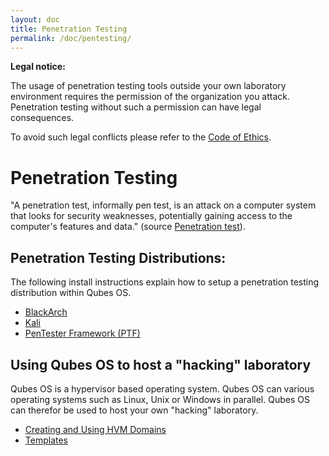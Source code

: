 ```yaml
---
layout: doc
title: Penetration Testing
permalink: /doc/pentesting/
---
```


**Legal notice:**

The usage of penetration testing tools outside your own laboratory environment requires the permission of the organization you attack. Penetration testing without such a permission can have legal consequences.

To avoid such legal conflicts please refer to the [Code of Ethics](https://www.eccouncil.org/Support/code-of-ethics).

Penetration Testing
===================

"A penetration test, informally pen test, is an attack on a computer system that looks for security weaknesses, potentially gaining access to the computer's features and data." (source [Penetration test](https://en.wikipedia.org/wiki/Penetration_test)).

Penetration Testing Distributions:
----------------------------------

The following install instructions explain how to setup a penetration testing distribution within Qubes OS.  

- [BlackArch](/doc/blackarch/)
- [Kali](/doc/kali/)
- [PenTester Framework (PTF)](/doc/ptf/)

Using Qubes OS to host a "hacking" laboratory
---------------------------------------------

Qubes OS is a hypervisor based operating system. Qubes OS can various operating systems such as Linux, Unix or Windows in parallel. Qubes OS can therefor be used to host your own "hacking" laboratory.

- [Creating and Using HVM Domains](/doc/hvm-create/)
- [Templates](/doc/templates/)
